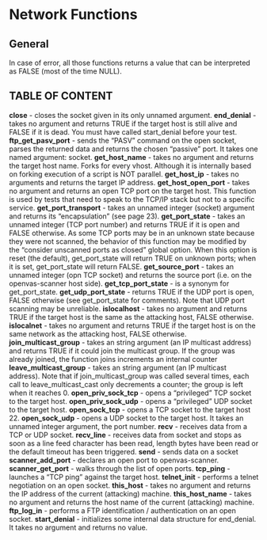 # Network Functions

## General

In case of error, all those functions returns a value that can be interpreted as FALSE (most of the time NULL).

## TABLE OF CONTENT

**close** - closes the socket given in its only unnamed argument.
**end_denial** - takes no argument and returns TRUE if the target host is still alive and FALSE if it is dead. You must have called start_denial before your test.
**ftp_get_pasv_port** - sends the “PASV” command on the open socket, parses the returned data and returns the chosen “passive” port. It takes one named argument: socket.
**get_host_name** - takes no argument and returns the target host name. Forks for every vhost. Although it is internally based on forking execution of a script is NOT parallel.
**get_host_ip** - takes no arguments and returns the target IP address.
**get_host_open_port** - takes no argument and returns an open TCP port on the target host. This function is used by tests that need to speak to the TCP/IP stack but not to a specific service.
**get_port_transport** - takes an unnamed integer (socket) argument and returns its “encapsulation” (see page 23).
**get_port_state** - takes an unnamed integer (TCP port number) and returns TRUE if it is open and FALSE otherwise. As some TCP ports may be in an unknown state because they were not scanned, the behavior of this function may be modified by the “consider unscanned ports as closed” global option. When this option is reset (the default), get_port_state will return TRUE on unknown ports; when it is set, get_port_state will return FALSE.
**get_source_port** - takes an unnamed integer (opn TCP socket) and returns the source port (i.e. on the openvas-scanner host side).
**get_tcp_port_state** - is a synonym for get_port_state.
**get_udp_port_state** - returns TRUE if the UDP port is open, FALSE otherwise (see get_port_state for comments). Note that UDP port scanning may be unreliable.
**islocalhost** - takes no argument and returns TRUE if the target host is the same as the attacking host, FALSE otherwise.
**islocalnet** - takes no argument and returns TRUE if the target host is on the same network as the attacking host, FALSE otherwise.
**join_multicast_group** - takes an string argument (an IP multicast address) and returns TRUE if it could join the multicast group. If the group was already joined, the function joins increments an internal counter
**leave_multicast_group** - takes an string argument (an IP multicast address). Note that if join_multicast_group was called several times, each call to leave_multicast_cast only decrements a counter; the group is left when it reaches 0.
**open_priv_sock_tcp** - opens a “privileged” TCP socket to the target host.
**open_priv_sock_udp** - opens a “privileged” UDP socket to the target host.
**open_sock_tcp** - opens a TCP socket to the target host 22.
**open_sock_udp** - opens a UDP socket to the target host. It takes an unnamed integer argument, the port number.
**recv** - receives data from a TCP or UDP socket.
**recv_line** - receives data from socket and stops as soon as a line feed character has been read, length bytes have been read or the default timeout has been triggered.
**send** - sends data on a socket
**scanner_add_port** - declares an open port to openvas-scanner.
**scanner_get_port** - walks through the list of open ports. 
**tcp_ping** - launches a “TCP ping” against the target host.
**telnet_init** - performs a telnet negotiation on an open socket.
**this_host** - takes no argument and returns the IP address of the current (attacking) machine.
**this_host_name** - takes no argument and returns the host name of the current (attacking) machine.
**ftp_log_in** - performs a FTP identification / authentication on an open socket. 
**start_denial** - initializes some internal data structure for end_denial. It takes no argument and returns no value.
